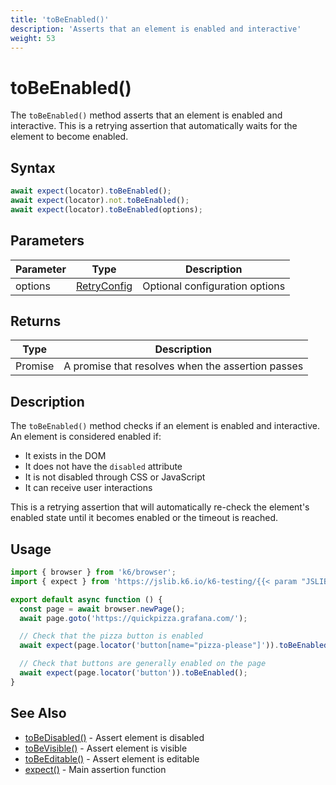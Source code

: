 ```yaml
---
title: 'toBeEnabled()'
description: 'Asserts that an element is enabled and interactive'
weight: 53
---
```


# toBeEnabled()

The `toBeEnabled()` method asserts that an element is enabled and interactive. This is a retrying assertion that automatically waits for the element to become enabled.

## Syntax

<!-- eslint-skip -->

```javascript
await expect(locator).toBeEnabled();
await expect(locator).not.toBeEnabled();
await expect(locator).toBeEnabled(options);
```

## Parameters

| Parameter | Type                                                                                                                    | Description                    |
| --------- | ----------------------------------------------------------------------------------------------------------------------- | ------------------------------ |
| options   | [RetryConfig](https://grafana.com/docs/k6/<K6_VERSION>/javascript-api/jslib/k6-testing/retrying-assertions/retryconfig) | Optional configuration options |

## Returns

| Type          | Description                                       |
| ------------- | ------------------------------------------------- |
| Promise<void> | A promise that resolves when the assertion passes |

## Description

The `toBeEnabled()` method checks if an element is enabled and interactive. An element is considered enabled if:

- It exists in the DOM
- It does not have the `disabled` attribute
- It is not disabled through CSS or JavaScript
- It can receive user interactions

This is a retrying assertion that will automatically re-check the element's enabled state until it becomes enabled or the timeout is reached.

## Usage

```javascript
import { browser } from 'k6/browser';
import { expect } from 'https://jslib.k6.io/k6-testing/{{< param "JSLIB_TESTING_VERSION" >}}/index.js';

export default async function () {
  const page = await browser.newPage();
  await page.goto('https://quickpizza.grafana.com/');

  // Check that the pizza button is enabled
  await expect(page.locator('button[name="pizza-please"]')).toBeEnabled();

  // Check that buttons are generally enabled on the page
  await expect(page.locator('button')).toBeEnabled();
}
```

## See Also

- [toBeDisabled()](https://grafana.com/docs/k6/<K6_VERSION>/javascript-api/jslib/k6-testing/retrying-assertions/tobedisabled) - Assert element is disabled
- [toBeVisible()](https://grafana.com/docs/k6/<K6_VERSION>/javascript-api/jslib/k6-testing/retrying-assertions/tobevisible) - Assert element is visible
- [toBeEditable()](https://grafana.com/docs/k6/<K6_VERSION>/javascript-api/jslib/k6-testing/retrying-assertions/tobeeditable) - Assert element is editable
- [expect()](https://grafana.com/docs/k6/<K6_VERSION>/javascript-api/jslib/k6-testing/expect) - Main assertion function
